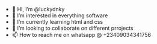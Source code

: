 - 👋 Hi, I’m @luckydnky
- 👀 I’m interested in everything software
- 🌱 I’m currently learning html and css
- 💞️ I’m looking to collaborate on different prrojects 
- 📫 How to reach me on whatsapp @ +23409034341756

<!---
luckydnky/luckydnky is a ✨ special ✨ repository because its `README.md` (this file) appears on your GitHub profile.
You can click the Preview link to take a look at your changes.
--->
